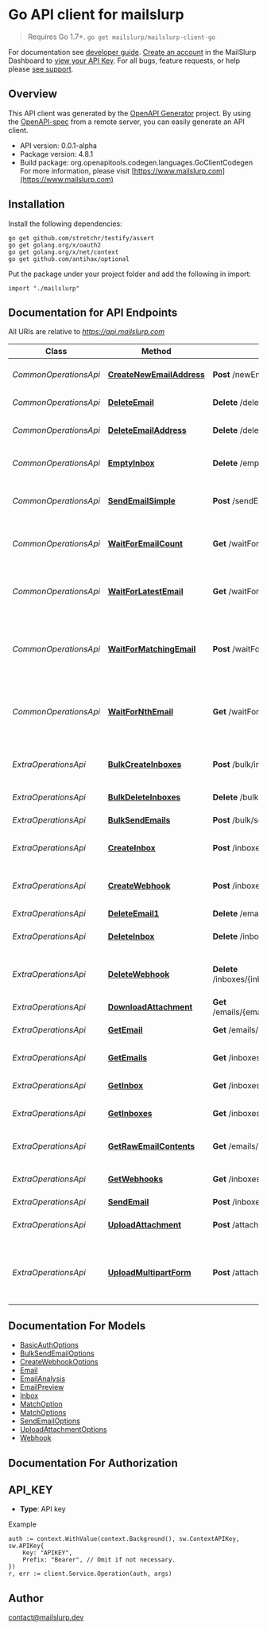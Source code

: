 # Go API client for mailslurp

> Requires Go 1.7+. `go get mailslurp/mailslurp-client-go`

For documentation see [developer guide](https://www.mailslurp.com/developers). [Create an account](https://app.mailslurp.com) in the MailSlurp Dashboard to [view your API Key](https://app). For all bugs, feature requests, or help please [see support](https://www.mailslurp.com/support/).

## Overview
This API client was generated by the [OpenAPI Generator](https://openapi-generator.tech) project.  By using the [OpenAPI-spec](https://www.openapis.org/) from a remote server, you can easily generate an API client.

- API version: 0.0.1-alpha
- Package version: 4.8.1
- Build package: org.openapitools.codegen.languages.GoClientCodegen
For more information, please visit [https://www.mailslurp.com](https://www.mailslurp.com)

## Installation

Install the following dependencies:
```
go get github.com/stretchr/testify/assert
go get golang.org/x/oauth2
go get golang.org/x/net/context
go get github.com/antihax/optional
```

Put the package under your project folder and add the following in import:
```golang
import "./mailslurp"
```

## Documentation for API Endpoints

All URIs are relative to *https://api.mailslurp.com*

Class | Method | HTTP request | Description
------------ | ------------- | ------------- | -------------
*CommonOperationsApi* | [**CreateNewEmailAddress**](docs/CommonOperationsApi.md#createnewemailaddress) | **Post** /newEmailAddress | Create new email address
*CommonOperationsApi* | [**DeleteEmail**](docs/CommonOperationsApi.md#deleteemail) | **Delete** /deleteEmail | Delete an email
*CommonOperationsApi* | [**DeleteEmailAddress**](docs/CommonOperationsApi.md#deleteemailaddress) | **Delete** /deleteEmailAddress | Delete email address and its emails
*CommonOperationsApi* | [**EmptyInbox**](docs/CommonOperationsApi.md#emptyinbox) | **Delete** /emptyInbox | Delete all emails in an inbox
*CommonOperationsApi* | [**SendEmailSimple**](docs/CommonOperationsApi.md#sendemailsimple) | **Post** /sendEmail | Send an email from a random email address
*CommonOperationsApi* | [**WaitForEmailCount**](docs/CommonOperationsApi.md#waitforemailcount) | **Get** /waitForEmailCount | Wait for and return count number of emails 
*CommonOperationsApi* | [**WaitForLatestEmail**](docs/CommonOperationsApi.md#waitforlatestemail) | **Get** /waitForLatestEmail | Fetch inbox&#39;s latest email or if empty wait for email to arrive
*CommonOperationsApi* | [**WaitForMatchingEmail**](docs/CommonOperationsApi.md#waitformatchingemail) | **Post** /waitForMatchingEmails | Wait or return list of emails that match simple matching patterns
*CommonOperationsApi* | [**WaitForNthEmail**](docs/CommonOperationsApi.md#waitfornthemail) | **Get** /waitForNthEmail | Wait for or fetch the email with a given index in the inbox specified
*ExtraOperationsApi* | [**BulkCreateInboxes**](docs/ExtraOperationsApi.md#bulkcreateinboxes) | **Post** /bulk/inboxes | Bulk create Inboxes (email addresses)
*ExtraOperationsApi* | [**BulkDeleteInboxes**](docs/ExtraOperationsApi.md#bulkdeleteinboxes) | **Delete** /bulk/inboxes | Bulk Delete Inboxes
*ExtraOperationsApi* | [**BulkSendEmails**](docs/ExtraOperationsApi.md#bulksendemails) | **Post** /bulk/send | Bulk Send Emails
*ExtraOperationsApi* | [**CreateInbox**](docs/ExtraOperationsApi.md#createinbox) | **Post** /inboxes | Create an Inbox (email address)
*ExtraOperationsApi* | [**CreateWebhook**](docs/ExtraOperationsApi.md#createwebhook) | **Post** /inboxes/{inboxId}/webhooks | Attach a WebHook URL to an inbox
*ExtraOperationsApi* | [**DeleteEmail1**](docs/ExtraOperationsApi.md#deleteemail1) | **Delete** /emails/{emailId} | Delete Email
*ExtraOperationsApi* | [**DeleteInbox**](docs/ExtraOperationsApi.md#deleteinbox) | **Delete** /inboxes/{inboxId} | Delete Inbox / Email Address
*ExtraOperationsApi* | [**DeleteWebhook**](docs/ExtraOperationsApi.md#deletewebhook) | **Delete** /inboxes/{inboxId}/webhooks/{webhookId} | Delete and disable a WebHook for an Inbox
*ExtraOperationsApi* | [**DownloadAttachment**](docs/ExtraOperationsApi.md#downloadattachment) | **Get** /emails/{emailId}/attachments/{attachmentId} | Get email attachment
*ExtraOperationsApi* | [**GetEmail**](docs/ExtraOperationsApi.md#getemail) | **Get** /emails/{emailId} | Get Email Content
*ExtraOperationsApi* | [**GetEmails**](docs/ExtraOperationsApi.md#getemails) | **Get** /inboxes/{inboxId}/emails | List Emails in an Inbox / EmailAddress
*ExtraOperationsApi* | [**GetInbox**](docs/ExtraOperationsApi.md#getinbox) | **Get** /inboxes/{inboxId} | Get Inbox / EmailAddress
*ExtraOperationsApi* | [**GetInboxes**](docs/ExtraOperationsApi.md#getinboxes) | **Get** /inboxes | List Inboxes / Email Addresses
*ExtraOperationsApi* | [**GetRawEmailContents**](docs/ExtraOperationsApi.md#getrawemailcontents) | **Get** /emails/{emailId}/raw | Get Raw Email Content
*ExtraOperationsApi* | [**GetWebhooks**](docs/ExtraOperationsApi.md#getwebhooks) | **Get** /inboxes/{inboxId}/webhooks | Get all WebHooks for an Inbox
*ExtraOperationsApi* | [**SendEmail**](docs/ExtraOperationsApi.md#sendemail) | **Post** /inboxes/{inboxId} | Send Email
*ExtraOperationsApi* | [**UploadAttachment**](docs/ExtraOperationsApi.md#uploadattachment) | **Post** /attachments | Upload an attachment for sending
*ExtraOperationsApi* | [**UploadMultipartForm**](docs/ExtraOperationsApi.md#uploadmultipartform) | **Post** /attachments/multipart | Upload an attachment for sending using Multipart Form


## Documentation For Models

 - [BasicAuthOptions](docs/BasicAuthOptions.md)
 - [BulkSendEmailOptions](docs/BulkSendEmailOptions.md)
 - [CreateWebhookOptions](docs/CreateWebhookOptions.md)
 - [Email](docs/Email.md)
 - [EmailAnalysis](docs/EmailAnalysis.md)
 - [EmailPreview](docs/EmailPreview.md)
 - [Inbox](docs/Inbox.md)
 - [MatchOption](docs/MatchOption.md)
 - [MatchOptions](docs/MatchOptions.md)
 - [SendEmailOptions](docs/SendEmailOptions.md)
 - [UploadAttachmentOptions](docs/UploadAttachmentOptions.md)
 - [Webhook](docs/Webhook.md)


## Documentation For Authorization

## API_KEY
- **Type**: API key 

Example
```golang
auth := context.WithValue(context.Background(), sw.ContextAPIKey, sw.APIKey{
	Key: "APIKEY",
	Prefix: "Bearer", // Omit if not necessary.
})
r, err := client.Service.Operation(auth, args)
```

## Author

contact@mailslurp.dev

